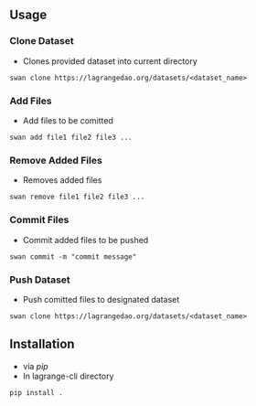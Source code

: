 ## Usage

### Clone Dataset
- Clones provided dataset into current directory
```
swan clone https://lagrangedao.org/datasets/<dataset_name>
```
### Add Files
- Add files to be comitted
```
swan add file1 file2 file3 ...
```

### Remove Added Files
- Removes added files
```
swan remove file1 file2 file3 ...
```

### Commit Files
- Commit added files to be pushed
```
swan commit -m "commit message"
```

### Push Dataset
- Push comitted files to designated dataset
```
swan clone https://lagrangedao.org/datasets/<dataset_name>
```


## Installation

-  via _pip_
- In lagrange-cli directory

 ```
pip install .
 ```